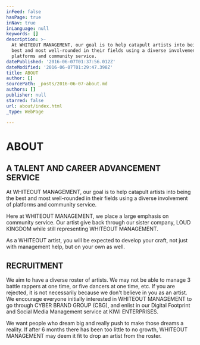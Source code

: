 ```yaml
---
inFeed: false
hasPage: true
inNav: true
inLanguage: null
keywords: []
description: >-
  At WHITEOUT MANAGEMENT, our goal is to help catapult artists into being the
  best and most well-rounded in their fields using a diverse involvement of
  platforms and community service. 
datePublished: '2016-06-07T01:37:56.012Z'
dateModified: '2016-06-07T01:29:47.398Z'
title: ABOUT
author: []
sourcePath: _posts/2016-06-07-about.md
authors: []
publisher: null
starred: false
url: about/index.html
_type: WebPage

---
```

# ABOUT

## A TALENT AND CAREER ADVANCEMENT SERVICE

At WHITEOUT MANAGEMENT, our goal is to help catapult artists into being the best and most well-rounded in their fields using a diverse involvement of platforms and community service. 

Here at WHITEOUT MANAGEMENT, we place a large emphasis on community service. Our artist give back through our sister company, LOUD KINGDOM while still representing WHITEOUT MANAGEMENT. 

As a WHITEOUT artist, you will be expected to develop your craft, not just with management help, but on your own as well. 

## RECRUITMENT 

We aim to have a diverse roster of artists. We may not be able to manage 3 battle rappers at one time, or five dancers at one time, etc. If you are rejected, it is not necessarily because we don't believe in you as an artist. We encourage everyone initially interested in WHITEOUT MANAGEMENT to go through CYBER BRAND GROUP (CBG), and enlist in our Digital Footprint and Social Media Management service at KIWI ENTERPRISES. 

We want people who dream big and really push to make those dreams a reality. If after 6 months there has been too little to no growth, WHITEOUT MANAGEMENT may deem it fit to drop an artist from the roster.
